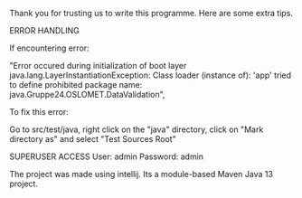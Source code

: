Thank you for trusting us to write this programme.
Here are some extra tips.

ERROR HANDLING

If encountering error:

"Error occured during initialization of boot layer
java.lang.LayerInstantiationException: Class loader (instance of): 'app' tried to define prohibited package name: java.Gruppe24.OSLOMET.DataValidation",

To fix this error:

Go to src/test/java,
right click on the "java" directory,
click on "Mark directory as" and
select "Test Sources Root"


SUPERUSER ACCESS
User: admin
Password: admin

The project was made using intellij. Its a module-based Maven Java 13 project.